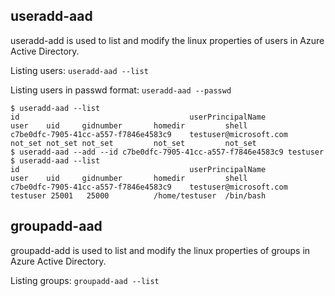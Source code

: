 ## useradd-aad

useradd-add is used to list and modify the linux properties of users in Azure Active Directory.

Listing users: `useradd-aad --list`

Listing users in passwd format: `useradd-aad --passwd`

```
$ useradd-aad --list
id                                      userPrincipalName               user    uid     gidnumber       homedir         shell
c7be0dfc-7905-41cc-a557-f7846e4583c9    testuser@microsoft.com          not_set not_set not_set         not_set         not_set
$ useradd-aad --add --id c7be0dfc-7905-41cc-a557-f7846e4583c9 testuser
$ useradd-aad --list
id                                      userPrincipalName               user    uid     gidnumber       homedir         shell
c7be0dfc-7905-41cc-a557-f7846e4583c9    testuser@microsoft.com          testuser 25001   25000          /home/testuser  /bin/bash
```

## groupadd-aad

groupadd-add is used to list and modify the linux properties of groups in Azure Active Directory.

Listing groups: `groupadd-aad --list`

